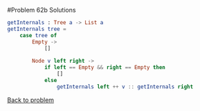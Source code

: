 #Problem 62b Solutions

```elm
getInternals : Tree a -> List a
getInternals tree =
    case tree of
        Empty ->
            []
            
        Node v left right ->
            if left == Empty && right == Empty then
                []
            else
                getInternals left ++ v :: getInternals right


```

[Back to problem](../p/p62b.md)